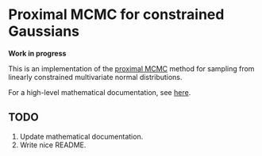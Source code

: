 Proximal MCMC for constrained Gaussians
=======================================

**Work in progress**

This is an implementation of the [proximal MCMC](https://arxiv.org/abs/1612.07471) method for sampling from linearly constrained
multivariate normal distributions.

For a high-level mathematical documentation, see [here]().


TODO
----

1. Update mathematical documentation.
2. Write nice README.
